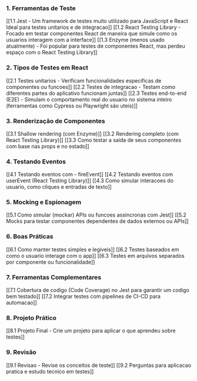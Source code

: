 

### **1. Ferramentas de Teste**

[[1.1 Jest - Um framework de testes muito utilizado para JavaScript e React Ideal para testes unitarios e de integracao]]
[[1.2 React Testing Library -Focado em testar componentes React de maneira que simule como os usuarios interagem com a interface]]
[[1.3 Enzyme (menos usado atualmente) - Foi popular para testes de componentes React, mas perdeu espaço com o React Testing Library]]

### **2. Tipos de Testes em React**

[[2.1 Testes unitarios - Verificam funcionalidades especificas de componentes ou funcoes]]
[[2.2 Testes de integracao - Testam como diferentes partes do aplicativo funcionam juntas]]
[[2.3 Testes end-to-end (E2E) - Simulam o comportamento real do usuario no sistema inteiro (ferramentas como Cypress ou Playwright são uteis)]]

### **3. Renderização de Componentes**

[[3.1 Shallow rendering (com Enzyme)]]
[[3.2 Rendering completo (com React Testing Library)]]
[[3.3 Como testar a saida de seus componentes com base nas props e no estado]]

### **4. Testando Eventos**

[[4.1 Testando eventos com - fireEvent]]
[[4.2 Testando eventos com userEvent (React Testing Library)]]
[[4.3 Como simular interacoes do usuario, como cliques e entradas de texto]]

### **5. Mocking e Espionagem**

[[5.1 Como simular (mockar) APIs ou funcoes assincronas com Jest]]
[[5.2 Mocks para testar componentes dependentes de dados externos ou APIs]]

### **6. Boas Práticas**

[[6.1 Como manter testes simples e legiveis]]
[[6.2 Testes baseados em como o usuario interage com o app]]
[[6.3 Testes em arquivos separados por componente ou funcionalidade]]

### **7. Ferramentas Complementares**

[[7.1 Cobertura de codigo (Code Coverage) no Jest para garantir um codigo bem testado]]
[[7.2 Integrar testes com pipelines de CI-CD para automacao]]


### **8. Projeto Prático**

[[8.1 Projeto Final - Crie um projeto para aplicar o que aprendeu sobre testes]]


### **9. Revisão**

[[9.1 Revisao - Revise os conceitos de teste]]
[[9.2 Perguntas para aplicacao pratica e estudo tecnico em testes]]


